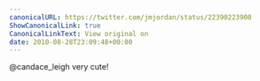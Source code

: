 ```yaml
---
canonicalURL: https://twitter.com/jmjordan/status/22390223900
ShowCanonicalLink: true
CanonicalLinkText: View original on
date: 2010-08-28T23:09:48+00:00
---
```

@candace_leigh very cute!